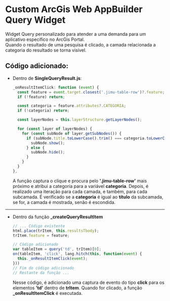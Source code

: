 # Custom ArcGis Web AppBuilder Query Widget
Widget Query personalizado para atender a uma demanda para um aplicativo 
específico no ArcGis Portal.<br>
Quando o resultado de uma pesquisa é clicado, a camada relacionada a categoria
do resultado se torna visível.
## **Código adicionado:**
* Dentro de **SingleQueryResult.js**:

  ```js
  _onResultItemClick: function (event) {
    const feature = event.target.closest('.jimu-table-row')?.feature;
    if (!feature) return;

    const categoria = feature.attributes?.CATEGORIA;
    if (!categoria) return;

    const layerNodes = this.layerStructure.getLayerNodes();
  
    for (const layer of layerNodes) {
      for (const subNode of layer.getSubNodes()) {
        if (subNode.title.toLowerCase().trim() === categoria.toLowerCase().trim()) {
          subNode.show();
        } else {
          subNode.hide();
        }
      }
    }
  },
  ```
  A função captura o clique e procura pelo **'.jimu-table-row'** mais próximo e
  atribui a categoria para a variável **categoria**. Depois, é realizado uma
  iteração para cada camada, e também, para cada subcamada. É verificado se a
  **categoria** é igual ao **título** da subcamada, se for, a camada é mostrada,
  senão é escondida.
<hr>

* Dentro da função  **_createQueryResultItem**

    ```js
    // ... Código existente
    html.place(trItem, this.resultsTbody);
    trItem.feature = feature;
    
    // Código adicionado
    var tableItem = query('td', trItem)[0];
    on(tableItem, 'click', lang.hitch(this, function(event) {
      this._onResultItemClick(event);
    }))
    // Fim do código adicionado
    // Restante da função ...
    ```
    Nesse código, é adicionado uma captura de evento do tipo **click** para
    os elementos **'td'** dentro de **trItem**. Quando for clicado, a função 
    **_onResultItemClick** é executada.
